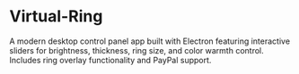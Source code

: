 # Virtual-Ring
A modern desktop control panel app built with Electron featuring interactive sliders for brightness, thickness, ring size, and color warmth control. Includes ring overlay functionality and PayPal support.
